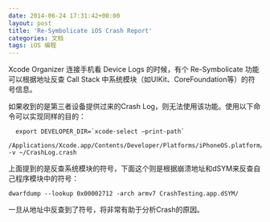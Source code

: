 ```yaml
---
date: 2014-06-24 17:31:42+00:00
layout: post
title: 'Re-Symbolicate iOS Crash Report'
categories: 文档
tags: iOS 编程
---
```


Xcode Organizer 连接手机看 Device Logs 的时候，有个 Re-Symbolicate 功能可以根据地址反查 Call Stack 中系统模块（如UIKit、CoreFoundation等）的符号信息。

如果收到的是第三者设备提供过来的Crash Log，则无法使用该功能。使用以下命令可以实现同样的目的：

      export DEVELOPER_DIR=`xcode-select —print-path`
      /Applications/Xcode.app/Contents/Developer/Platforms/iPhoneOS.platform/Developer/Library/PrivateFrameworks/DTDeviceKitBase.framework/Versions/A/Resources/symbolicatecrash -v ~/CrashLog.crash


上面提到的是反查系统模块的符号，下面这个则是根据崩溃地址和dSYM来反查自己程序模块中的符号：

    dwarfdump --lookup 0x00002712 -arch armv7 CrashTesting.app.dSYM/
    
一旦从地址中反查到了符号，将非常有助于分析Crash的原因。
